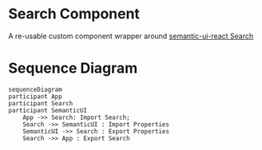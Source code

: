 # Search Component

A re-usable custom component wrapper around [semantic-ui-react Search](https://react.semantic-ui.com/modules/search)

# Sequence Diagram

```mermaid
sequenceDiagram
participant App
participant Search
participant SemanticUI
    App ->> Search: Import Search;
    Search ->> SemanticUI : Import Properties
    SemanticUI ->> Search : Export Properties
    Search ->> App : Export Search
```
